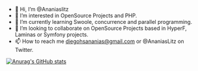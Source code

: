 - 👋 Hi, I’m @Ananiaslitz
- 👀 I’m interested in OpenSource Projects and PHP.
- 🌱 I’m currently learning Swoole, concurrence and parallel programming. 
- 💞️ I’m looking to collaborate on OpenSource Projects based in HyperF, Laminas or Symfony projects.
- 📫 How to reach me diegohsananias@gmail.com or @AnaniasLitz on Twitter.

[![Anurag's GitHub stats](https://github-readme-stats.vercel.app/api?username=Ananiaslitz)](https://github.com/Ananiaslitz/github-readme-stats)

<!---
Ananiaslitz/Ananiaslitz is a ✨ special ✨ repository because its `README.md` (this file) appears on your GitHub profile.
You can click the Preview link to take a look at your changes.
--->
